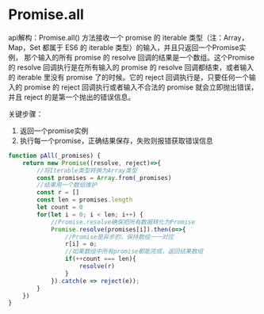 # Promise.all

api解构：Promise.all() 方法接收一个 promise 的 iterable 类型（注：Array，Map，Set 都属于 ES6 的 iterable 类型）的输入，并且只返回一个Promise实例， 那个输入的所有 promise 的 resolve 回调的结果是一个数组。这个Promise的 resolve 回调执行是在所有输入的 promise 的 resolve 回调都结束，或者输入的 iterable 里没有 promise 了的时候。它的 reject 回调执行是，只要任何一个输入的 promise 的 reject 回调执行或者输入不合法的 promise 就会立即抛出错误，并且 reject 的是第一个抛出的错误信息。

关键步骤：
1. 返回一个promise实例
2. 执行每一个promise，正确结果保存，失败则报错获取错误信息

~~~js
function pAll(_promises) {
    return new Promise((resolve, reject)=>{
        //将Iterable类型转换为Array类型
        const promises = Array.from(_promises)
        //结果用一个数组维护
        const r = []
        const len = promises.length
        let count = 0
        for(let i = 0; i < len; i++) {
            //Promise.resolve确保把所有数据转化为Promise
            Promise.resolve(promises[i]).then(o=>{
                //Promise是异步的，保持数组一一对应
                r[i] = o;
                //如果数组中所有promise都能完成，返回结果数组
                if(++count === len){
                    resolve(r)
                }
            }).catch(e => reject(e));
        }
    })
}
~~~